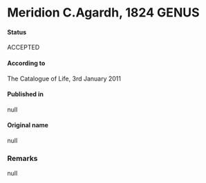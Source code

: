 Meridion C.Agardh, 1824 GENUS
=======

#### Status
ACCEPTED

#### According to
The Catalogue of Life, 3rd January 2011

#### Published in
null

#### Original name
null

### Remarks
null